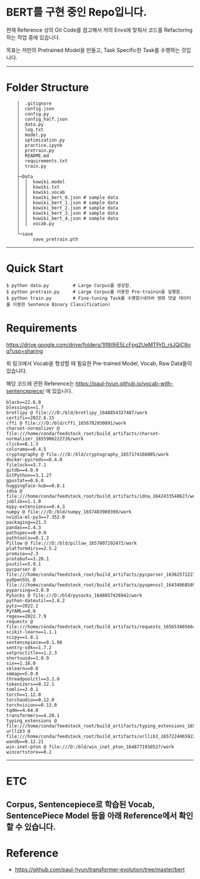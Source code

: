 # BERT를 구현 중인 Repo입니다.

현재 Reference 상의 Git Code를 참고해서 저의 Envs에 맞춰서 코드를 Refactoring하는 작업 중에 있습니다.

목표는 저만의 Pretrained Model을 만들고, Task Specific한 Task를 수행하는 것입니다.

---
# Folder Structure
```
    │  .gitignore
    │  config.json
    │  config.py
    │  config_half.json
    │  data.py
    │  log.txt
    │  model.py
    │  optimization.py
    │  practice.ipynb
    │  pretrain.py
    │  README.md
    │  requirements.txt
    │  train.py
    │
    ├─Data
    │  │  kowiki.model
    │  │  kowiki.txt
    │  │  kowiki.vocab
    │  │  kowiki_bert_0.json # sample data
    │  │  kowiki_bert_1.json # sample data
    │  │  kowiki_bert_2.json # sample data
    │  │  kowiki_bert_3.json # sample data
    │  │  kowiki_bert_4.json # sample data
    │  │  vocab.py
    │
    └─save
          save_pretrain.pth

```
---
# Quick Start
```
$ python data.py         # Large Corpus를 생성함. 
$ python pretrain.py     # Large Corpus를 이용한 Pre-trainin을 실행함.
$ python train.py        # Fine-tuning Task를 수행함(네이버 영화 댓글 데이터를 이용한 Sentence Binary Classification)
```
# Requirements
https://drive.google.com/drive/folders/1lf8t9jE5LcFpg2UeMTPrD_rjjJQiC8oq?usp=sharing

위 링크에서 Vocab을 형성할 때 필요한 Pre-trained Model, Vocab, Raw Data들이 있습니다. 

해당 코드에 관한 Reference는 https://paul-hyun.github.io/vocab-with-sentencepiece/ 에 있습니다.

```
black==22.6.0
blessings==1.7
brotlipy @ file:///D:/bld/brotlipy_1648854327487/work
certifi==2022.6.15
cffi @ file:///D:/bld/cffi_1656782930891/work
charset-normalizer @ file:///home/conda/feedstock_root/build_artifacts/charset-normalizer_1655906222726/work
click==8.1.3
colorama==0.4.5
cryptography @ file:///D:/bld/cryptography_1657174166005/work
docker-pycreds==0.4.0
filelock==3.7.1
gitdb==4.0.9
GitPython==3.1.27
gpustat==0.6.0
huggingface-hub==0.8.1
idna @ file:///home/conda/feedstock_root/build_artifacts/idna_1642433548627/work
joblib==1.1.0
mypy-extensions==0.4.3
numpy @ file:///D:/bld/numpy_1657483989399/work
nvidia-ml-py3==7.352.0
packaging==21.3
pandas==1.4.3
pathspec==0.9.0
pathtools==0.1.2
Pillow @ file:///D:/bld/pillow_1657007292472/work
platformdirs==2.5.2
promise==2.3
protobuf==3.20.1
psutil==5.9.1
pycparser @ file:///home/conda/feedstock_root/build_artifacts/pycparser_1636257122734/work
pyOpenSSL @ file:///home/conda/feedstock_root/build_artifacts/pyopenssl_1643496850550/work
pyparsing==3.0.9
PySocks @ file:///D:/bld/pysocks_1648857426942/work
python-dateutil==2.8.2
pytz==2022.1
PyYAML==6.0
regex==2022.7.9
requests @ file:///home/conda/feedstock_root/build_artifacts/requests_1656534056640/work
scikit-learn==1.1.1
scipy==1.8.1
sentencepiece==0.1.96
sentry-sdk==1.7.2
setproctitle==1.2.3
shortuuid==1.0.9
six==1.16.0
sklearn==0.0
smmap==5.0.0
threadpoolctl==3.1.0
tokenizers==0.12.1
tomli==2.0.1
torch==1.12.0
torchaudio==0.12.0
torchvision==0.13.0
tqdm==4.64.0
transformers==4.20.1
typing_extensions @ file:///home/conda/feedstock_root/build_artifacts/typing_extensions_1656706066251/work
urllib3 @ file:///home/conda/feedstock_root/build_artifacts/urllib3_1657224465922/work
wandb==0.12.21
win-inet-pton @ file:///D:/bld/win_inet_pton_1648771910527/work
wincertstore==0.2
```
---
# ETC
Corpus, Sentencepiece로 학습된 Vocab, SentencePiece Model 등을 아래 Reference에서 확인할 수 있습니다.
---

# Reference
- https://github.com/paul-hyun/transformer-evolution/tree/master/bert
